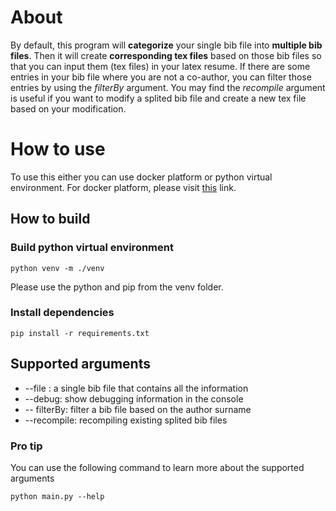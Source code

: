 # About
By default, this program will __categorize__ your single bib file into __multiple bib files__. 
Then it will create __corresponding tex files__ based on those bib files so that you can input them (tex files) in your latex resume.
If there are some entries in your bib file where you are not a co-author, you can filter those entries by using the *filterBy* argument. 
You may find the *recompile* argument is useful if you want to modify a splited bib file and create a new tex file based on your modification.
# How to use
To use this either you can use docker platform or python virtual environment. 
For docker platform, please visit [this](https://hub.docker.com/repository/docker/redwan06me/publicationmanager/general) link.

## How to build

### Build python virtual environment
```
python venv -m ./venv
```
Please use the python and pip from the venv folder. 
### Install dependencies 
```
pip install -r requirements.txt 
```

## Supported arguments 
* --file : a single bib file that contains all the information  
* --debug: show debugging information in the console 
* -- filterBy:  filter a bib file based on the author surname
* --recompile: recompiling existing splited bib files

### Pro tip
You can use the following command to learn more about the supported arguments 
```
python main.py --help
```
